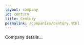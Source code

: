 ```yaml
---
layout: company
id: century
title: Century
permalink: /companies/century.html
---
```


Company details...